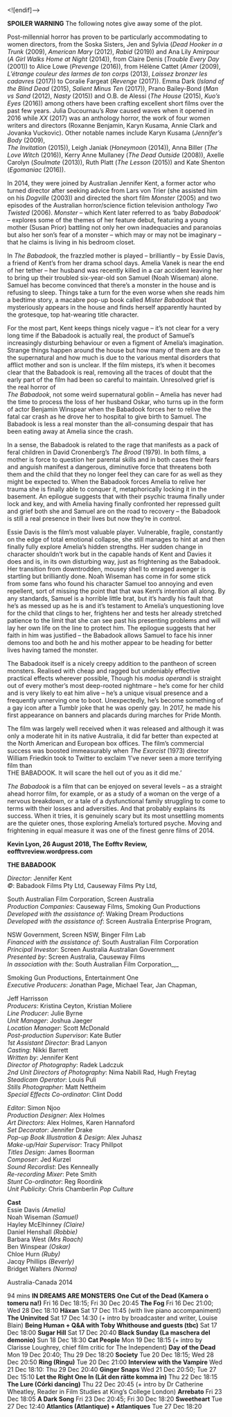 
<![endif]-->

**SPOILER WARNING** The following notes give away some of the plot.

Post-millennial horror has proven to be particularly accommodating to women directors, from the Soska Sisters, Jen and Sylvia (_Dead Hooker in a Trunk_ (2009), _American Mary_ (2012), _Rabid_ (2019)) and Ana Lily Amirpour (_A Girl Walks Home at Night_ (2014)), from Claire Denis (_Trouble Every Day_ (2001)) to Alice Lowe (_Prevenge_ (2016)), from Hélène Cattet (_Amer_ (2009), _L’étrange couleur des larmes de ton corps_ (2013), _Laissez bronzer les cadavres_ (2017)) to Coralie Fargeat (_Revenge_ (2017)). Emma Dark (_Island of the Blind Dead_ (2015), _Salient Minus Ten_ (2017)), Prano Bailey-Bond (_Man vs Sand_ (2012), _Nasty_ (2015)) and O.B. de Alessi (_The House_ (2015), _Kuo’s Eyes_ (2016)) among others have been crafting excellent short films over the past few years. Julia Ducournau’s _Raw_ caused waves when it opened in 2016 while _XX_ (2017) was an anthology horror, the work of four women writers and directors (Roxanne Benjamin, Karyn Kusama, Annie Clark and Jovanka Vuckovic). Other notable names include Karyn Kusama (_Jennifer’s Body_ (2009),  
_The Invitation_ (2015)), Leigh Janiak (_Honeymoon_ (2014)), Anna Biller (_The Love Witch_ (2016)), Kerry Anne Mullaney (_The Dead Outside_ (2008)), Axelle Carolyn (_Soulmate_ (2013)), Ruth Platt (_The Lesson_ (2015)) and Kate Shenton (_Egomaniac_ (2016)).

In 2014, they were joined by Australian Jennifer Kent, a former actor who turned director after seeking advice from Lars von Trier (she assisted him on his _Dogville_ (2003)) and directed the short film _Monster_ (2005) and two episodes of the Australian horror/science fiction television anthology _Two Twisted_ (2006). _Monster_ – which Kent later referred to as ‘baby _Babadook_’ – explores some of the themes of her feature debut, featuring a young mother (Susan Prior) battling not only her own inadequacies and paranoias but also her son’s fear of a monster – which may or may not be imaginary – that he claims is living in his bedroom closet.

In _The Babadook_, the frazzled mother is played – brilliantly – by Essie Davis, a friend of Kent’s from her drama school days. Amelia Vanek is near the end of her tether – her husband was recently killed in a car accident leaving her to bring up their troubled six-year-old son Samuel (Noah Wiseman) alone. Samuel has become convinced that there’s a monster in the house and is refusing to sleep. Things take a turn for the even worse when she reads him a bedtime story, a macabre pop-up book called _Mister Babadook_ that mysteriously appears in the house and finds herself apparently haunted by the grotesque, top hat-wearing title character.

For the most part, Kent keeps things nicely vague – it’s not clear for a very long time if the Babadook is actually real, the product of Samuel’s increasingly disturbing behaviour or even a figment of Amelia’s imagination. Strange things happen around the house but how many of them are due to the supernatural and how much is due to the various mental disorders that afflict mother and son is unclear. If the film misteps, it’s when it becomes clear that the Babadook is real, removing all the traces of doubt that the early part of the film had been so careful to maintain. Unresolved grief is the real horror of  
_The Babadook_, not some weird supernatural goblin – Amelia has never had the time to process the loss of her husband Oskar, who turns up in the form of actor Benjamin Winspear when the Babadook forces her to relive the fatal car crash as he drove her to hospital to give birth to Samuel. The Babadook is less a real monster than the all-consuming despair that has been eating away at Amelia since the crash.

In a sense, the Babadook is related to the rage that manifests as a pack of feral children in David Cronenberg’s _The Brood_ (1979). In both films, a mother is force to question her parental skills and in both cases their fears and anguish manifest a dangerous, diminutive force that threatens both them and the child that they no longer feel they can care for as well as they might be expected to. When the Babadook forces Amelia to relive her trauma she is finally able to conquer it, metaphorically locking it in the basement. An epilogue suggests that with their psychic trauma finally under lock and key, and with Amelia having finally confronted her repressed guilt and grief both she and Samuel are on the road to recovery – the Babadook is still a real presence in their lives but now they’re in control.

Essie Davis is the film’s most valuable player. Vulnerable, fragile, constantly on the edge of total emotional collapse, she still manages to hint at and then finally fully explore Amelia’s hidden strengths. Her sudden change in character shouldn’t work but in the capable hands of Kent and Davies it does and is, in its own disturbing way, just as frightening as the Babadook. Her transition from downtrodden, mousey shell to enraged avenger is startling but brilliantly done. Noah Wiseman has come in for some stick from some fans who found his character Samuel too annoying and even repellent, sort of missing the point that that was Kent’s intention all along. By any standards, Samuel is a horrible little brat, but it’s hardly his fault that he’s as messed up as he is and it’s testament to Amelia’s unquestioning love for the child that clings to her, frightens her and tests her already stretched patience to the limit that she can see past his presenting problems and will lay her own life on the line to protect him. The epilogue suggests that her faith in him was justified – the Babadook allows Samuel to face his inner demons too and both he and his mother appear to be heading for better lives having tamed the monster.

The Babadook itself is a nicely creepy addition to the pantheon of screen monsters. Realised with cheap and ragged but undeniably effective practical effects wherever possible, Though his _modus operandi_ is straight out of every mother’s most deep-rooted nightmare – he’s come for her child and is very likely to eat him alive – he’s a unique visual presence and a frequently unnerving one to boot. Unexpectedly, he’s become something of a gay icon after a Tumblr joke that he was openly gay. In 2017, he made his first appearance on banners and placards during marches for Pride Month.

The film was largely well received when it was released and although it was only a moderate hit in its native Australia, it did far better than expected at the North American and European box offices. The film’s commercial success was boosted immeasurably when _The Exorcist_ (1973) director William Friedkin took to Twitter to exclaim ‘I’ve never seen a more terrifying film than  
THE BABADOOK. It will scare the hell out of you as it did me.’

_The Babadook_ is a film that can be enjoyed on several levels – as a straight ahead horror film, for example, or as a study of a woman on the verge of a nervous breakdown, or a tale of a dysfunctional family struggling to come to terms with their losses and adversities. And that probably explains its success. When it tries, it is genuinely scary but its most unsettling moments are the quieter ones, those exploring Amelia’s tortured psyche. Moving and frightening in equal measure it was one of the finest genre films of 2014.

**Kevin Lyon, 26 August 2018, The Eofftv Review, eofftvreview.wordpress.com**

**THE BABADOOK**

_Director_: Jennifer Kent  
_©_: Babadook Films Pty Ltd, Causeway Films Pty Ltd,

South Australian Film Corporation, Screen Australia  
_Production Companies_: Causeway Films, Smoking Gun Productions  
_Developed with the assistance of_: Waking Dream Productions  
_Developed with the assistance of_: Screen Australia Enterprise Program,

NSW Government, Screen NSW, Binger Film Lab  
_Financed with the assistance of_: South Australian Film Corporation  
_Principal Investor_: Screen Australia Australian Government  
_Presented by_: Screen Australia, Causeway Films  
_In association with the_: South Australian Film Corporation_,_

Smoking Gun Productions, Entertainment One  
_Executive Producers_: Jonathan Page, Michael Tear, Jan Chapman,

Jeff Harrisson  
_Producers_: Kristina Ceyton, Kristian Moliere  
_Line Producer_: Julie Byrne  
_Unit Manager_: Joshua Jaeger  
_Location Manager_: Scott McDonald  
_Post-production Supervisor_: Kate Butler  
_1st Assistant Director_: Brad Lanyon  
_Casting_: Nikki Barrett  
_Written by_: Jennifer Kent  
_Director of Photography_: Radek Ladczuk  
_2nd Unit Directors of Photography_: Nima Nabili Rad, Hugh Freytag  
_Steadicam Operator_: Louis Puli  
_Stills Photographer_: Matt Nettheim  
_Special Effects Co-ordinator_: Clint Dodd

_Editor_: Simon Njoo  
_Production Designer_: Alex Holmes  
_Art Directors_: Alex Holmes, Karen Hannaford  
_Set Decorator_: Jennifer Drake  
_Pop-up Book Illustration & Design_: Alex Juhasz  
_Make-up/Hair Supervisor_: Tracy Phillpot  
_Titles Design_: James Boorman  
_Composer_: Jed Kurzel  
_Sound Recordist_: Des Kenneally  
_Re-recording Mixer_: Pete Smith  
_Stunt Co-ordinator_: Reg Roordink  
_Unit Publicity_: Chris Chamberlin _Pop Culture_

**Cast**  
Essie Davis _(Amelia)_  
Noah Wiseman _(Samuel)_  
Hayley McElhinney _(Claire)_  
Daniel Henshall _(Robbie)_  
Barbara West _(Mrs Roach)_  
Ben Winspear _(Oskar)_  
Chloe Hurn _(Ruby)_  
Jacqy Phillips _(Beverly)_  
Bridget Walters _(Norma)_

Australia-Canada 2014

94 mins
**IN DREAMS ARE MONSTERS**
**One Cut of the Dead (Kamera o tomeru na!)**
Fri 16 Dec 18:15; Fri 30 Dec 20:45
**The Fog**
Fri 16 Dec 21:00; Wed 28 Dec 18:10
**Häxan**
Sat 17 Dec 11:45 (with live piano accompaniment)
**The Uninvited**
Sat 17 Dec 14:30 (+ intro by broadcaster and writer, Louise Blain)
**Being Human + Q&A with Toby Whithouse and guests (tbc)**
Sat 17 Dec 18:00
**Sugar Hill**
Sat 17 Dec 20:40
**Black Sunday (La maschera del demonio)**
Sun 18 Dec 18:30
**Cat People**
Mon 19 Dec 18:15 (+ intro by Clarisse Loughrey, chief film critic for The Independent)
**Day of the Dead**
Mon 19 Dec 20:40; Thu 29 Dec 18:20
**Society**
Tue 20 Dec 18:15; Wed 28 Dec 20:50
**Ring (Ringu)**
Tue 20 Dec 21:00
**Interview with the Vampire**
Wed 21 Dec 18:10: Thu 29 Dec 20:40
**Ginger Snaps**
Wed 21 Dec 20:50; Tue 27 Dec 15:10
**Let the Right One In (Låt den rätte komma in)**
Thu 22 Dec 18:15
**The Lure (Córki dancing)**
Thu 22 Dec 20:45 (+ intro by Dr Catherine Wheatley, Reader in Film Studies at King’s College London)
**Arrebato**
Fri 23 Dec 18:05
**A Dark Song**
Fri 23 Dec 20:45; Fri 30 Dec 18:20
**Sweetheart**
Tue 27 Dec 12:40
**Atlantics (Atlantique) + Atlantiques**
Tue 27 Dec 18:20
<!--stackedit_data:
eyJoaXN0b3J5IjpbLTE0MDkwMDc1NTRdfQ==
-->